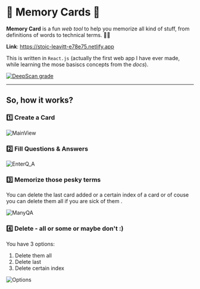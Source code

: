 
# :flower_playing_cards: Memory Cards :flower_playing_cards:

**Memory Card** is a fun *web tool* to help you memorize all kind of stuff, from definitions of words to technical terms. :muscle::brain:

**Link**: https://stoic-leavitt-e78e75.netlify.app

This is written in `React.js` (actually the first web app I have ever made, while learning the mose basiscs concepts from the *docs*).

[![DeepScan grade](https://deepscan.io/api/teams/8284/projects/12092/branches/182925/badge/grade.svg)](https://deepscan.io/dashboard#view=project&tid=8284&pid=12092&bid=182925)

<hr>

## So, how it works?


### :one: Create a Card

![MainView](https://user-images.githubusercontent.com/15849186/79549680-fc57f680-809f-11ea-936c-a2b1af5aad64.PNG)


### :two: Fill Questions & Answers

![EnterQ_A](https://user-images.githubusercontent.com/15849186/79549865-388b5700-80a0-11ea-8676-73d70a993242.PNG)

### :three: Memorize those pesky terms

You can delete the last card added or a certain index of a card or of couse you can delete them all if you are sick of them .<br/>


![ManyQA](https://user-images.githubusercontent.com/15849186/79549898-450faf80-80a0-11ea-80f1-11983db44c7b.PNG)<br/>

### :four: Delete - all or some or maybe don't :)

You have 3 options:

  1. Delete them all
  2. Delete last
  3. Delete certain index

![Options](https://user-images.githubusercontent.com/15849186/79550444-ff9fb200-80a0-11ea-852f-f554ad084cf8.PNG)
